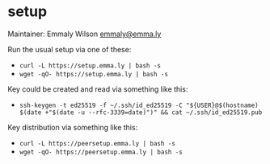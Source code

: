 # setup

Maintainer: Emmaly Wilson <emmaly@emma.ly>

Run the usual setup via one of these:

*	`curl -L https://setup.emma.ly | bash -s`
*	`wget -qO- https://setup.emma.ly | bash -s`

Key could be created and read via something like this:

* `ssh-keygen -t ed25519 -f ~/.ssh/id_ed25519 -C "${USER}@$(hostname) $(date +"$(date -u --rfc-3339=date)")" && cat ~/.ssh/id_ed25519.pub`

Key distribution via something like this:

*	`curl -L https://peersetup.emma.ly | bash -s`
*	`wget -qO- https://peersetup.emma.ly | bash -s`
